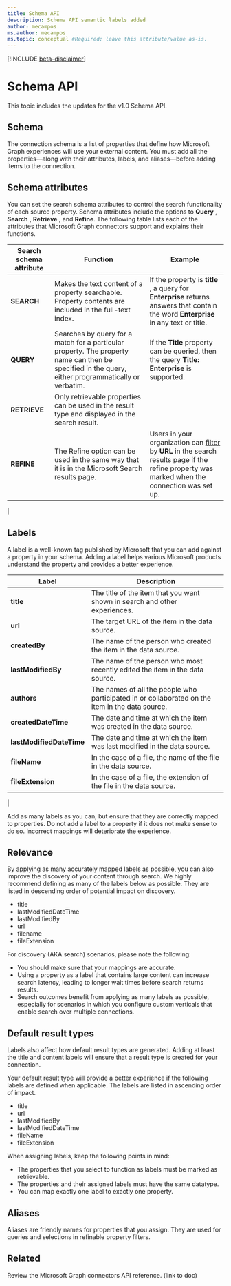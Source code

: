 ```yaml
---
title: Schema API
description: Schema API semantic labels added
author: mecampos
ms.author: mecampos
ms.topic: conceptual #Required; leave this attribute/value as-is.
---
```

[!INCLUDE [beta-disclaimer](../api-reference/includes/beta-disclaimer.md)]

# Schema API

This topic includes the updates for the v1.0 Schema API.

## Schema

The connection schema is a list of properties that define how Microsoft Graph experiences will use your external content. You must add all the properties—along with their attributes, labels, and aliases—before adding items to the connection.

## Schema attributes

You can set the search schema attributes to control the search functionality of each source property. Schema attributes include the options to  **Query** ,  **Search** ,  **Retrieve** , and  **Refine**. The following table lists each of the attributes that Microsoft Graph connectors support and explains their functions.

| **Search schema attribute** | **Function** | **Example** |
| --- | --- | --- |
| **SEARCH** | Makes the text content of a property searchable. Property contents are included in the full-text index. | If the property is  **title** , a query for  **Enterprise**  returns answers that contain the word  **Enterprise**  in any text or title. |
| **QUERY** | Searches by query for a match for a particular property. The property name can then be specified in the query, either programmatically or verbatim. | If the  **Title**  property can be queried, then the query  **Title: Enterprise**  is supported. |
| **RETRIEVE** | Only retrievable properties can be used in the result type and displayed in the search result. | |
| **REFINE** | The Refine option can be used in the same way that it is in the Microsoft Search results page. | Users in your organization can [filter](https://docs.microsoft.com/en-us/microsoftsearch/custom-filters) by  **URL**  in the search results page if the refine property was marked when the connection was set up. |
|

## Labels

A label is a well-known tag published by Microsoft that you can add against a property in your schema. Adding a label helps various Microsoft products understand the property and provides a better experience.

| **Label** | **Description** |
| --- | --- |
| **title** | The title of the item that you want shown in search and other experiences. |
| **url** | The target URL of the item in the data source. |
| **createdBy** | The name of the person who created the item in the data source. |
| **lastModifiedBy** | The name of the person who most recently edited the item in the data source. |
| **authors** | The names of all the people who participated in or collaborated on the item in the data source. |
| **createdDateTime** | The date and time at which the item was created in the data source. |
| **lastModifiedDateTime** | The date and time at which the item was last modified in the data source. |
| **fileName** | In the case of a file, the name of the file in the data source. |
| **fileExtension** | In the case of a file, the extension of the file in the data source. |
|

Add as many labels as you can, but ensure that they are correctly mapped to properties. Do not add a label to a property if it does not make sense to do so. Incorrect mappings will deteriorate the experience.

## Relevance

By applying as many accurately mapped labels as possible, you can also improve the discovery of your content through search. We highly recommend defining as many of the labels below as possible. They are listed in descending order of potential impact on discovery.

- title
- lastModifiedDateTime
- lastModifiedBy
- url
- filename
- fileExtension

For discovery (AKA search) scenarios, please note the following:

- You should make sure that your mappings are accurate.
- Using a property as a label that contains large content can increase search latency, leading to longer wait times before search returns results.
- Search outcomes benefit from applying as many labels as possible, especially for scenarios in which you configure custom verticals that enable search over multiple connections.

## Default result types

Labels also affect how default result types are generated. Adding at least the title and content labels will ensure that a result type is created for your connection.

Your default result type will provide a better experience if the following labels are defined when applicable. The labels are listed in ascending order of impact.

- title
- url
- lastModifiedBy
- lastModifiedDateTime
- fileName
- fileExtension

When assigning labels, keep the following points in mind:

- The properties that you select to function as labels must be marked as retrievable.
- The properties and their assigned labels must have the same datatype.
- You can map exactly one label to exactly one property.

## Aliases

Aliases are friendly names for properties that you assign. They are used for queries and selections in refinable property filters.

## Related

Review the Microsoft Graph connectors API reference. (link to doc)